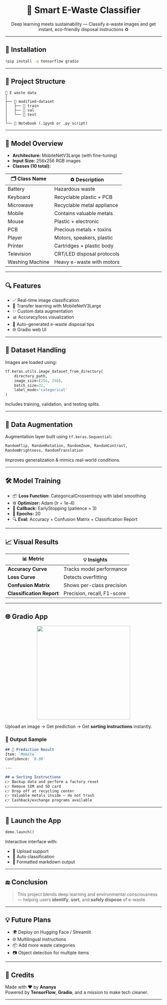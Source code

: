 <h1 align="center">📱 Smart E-Waste Classifier</h1>
<p align="center">Deep learning meets sustainability — Classify e-waste images and get instant, eco-friendly disposal instructions ♻️</p>

---

## 🚀 Installation

```bash
!pip install -q tensorflow gradio
```

---

## 🧾 Project Structure

```plaintext
📁 E waste data
│
├── 📁 modified-dataset
│   ├── 📁 train
│   ├── 📁 val
│   └── 📁 test
│
└── 🧠 Notebook (.ipynb or .py script)
```

---

## 🧠 Model Overview

- **Architecture:** MobileNetV3Large (with fine-tuning)
- **Input Size:** 256x256 RGB images
- **Classes (10 total):**

<div align="center">

| 🗂 Class Name    | ♻️ Description                          |
|------------------|------------------------------------------|
| Battery          | Hazardous waste                         |
| Keyboard         | Recyclable plastic + PCB                |
| Microwave        | Recyclable metal appliance              |
| Mobile           | Contains valuable metals                |
| Mouse            | Plastic + electronic                    |
| PCB              | Precious metals + toxins                |
| Player           | Motors, speakers, plastic               |
| Printer          | Cartridges + plastic body               |
| Television       | CRT/LED disposal protocols              |
| Washing Machine  | Heavy e-waste with motors               |

</div>

---

## 🔍 Features

- ✅ Real-time image classification
- 🧠 Transfer learning with MobileNetV3Large
- ✨ Custom data augmentation
- 📊 Accuracy/loss visualization
- 🧾 Auto-generated e-waste disposal tips
- 🌐 Gradio web UI

---

## 🧪 Dataset Handling

Images are loaded using:

```python
tf.keras.utils.image_dataset_from_directory(
    directory_path,
    image_size=(256, 256),
    batch_size=32,
    label_mode='categorical'
)
```

Includes training, validation, and testing splits.

---

## 🎨 Data Augmentation

Augmentation layer built using `tf.keras.Sequential`:

```python
RandomFlip, RandomRotation, RandomZoom, RandomContrast,
RandomBrightness, RandomTranslation
```

Improves generalization & mimics real-world conditions.

---

## 🛠️ Model Training

- 📦 **Loss Function:** CategoricalCrossentropy with label smoothing
- ⚙️ **Optimizer:** Adam (lr = 1e-4)
- 🛑 **Callback:** EarlyStopping (patience = 3)
- 🔁 **Epochs:** 20
- 🔍 **Eval:** Accuracy + Confusion Matrix + Classification Report

---

## 📈 Visual Results

| 📊 Metric              | 💡 Insights                        |
|------------------------|-----------------------------------|
| **Accuracy Curve**     | Tracks model performance          |
| **Loss Curve**         | Detects overfitting               |
| **Confusion Matrix**   | Shows per-class precision         |
| **Classification Report** | Precision, recall, F1-score   |

---

## 🌐 Gradio App

<p align="center">
  <img src="https://media.giphy.com/media/3o7buirYcmV5nSwIRW/giphy.gif" width="300"/>
</p>

Upload an image → Get prediction → Get **sorting instructions** instantly.

### 💬 Output Sample

```markdown
## 🧠 Prediction Result
Item: `Mobile`
Confidence: `0.98`

---

## ♻️ Sorting Instructions
👉 Backup data and perform a factory reset  
👉 Remove SIM and SD card  
👉 Drop off at recycling center  
👉 Valuable metals inside — do not trash  
👉 Cashback/exchange programs available  
```

---

## 🧪 Launch the App

```python
demo.launch()
```

Interactive interface with:
- 📸 Upload support
- 🧠 Auto classification
- 📝 Formatted markdown output

---

## 🔚 Conclusion

> This project blends deep learning and environmental consciousness — helping users **identify**, **sort**, and **safely dispose** of e-waste.

---

## 💡 Future Plans

- 🌍 Deploy on Hugging Face / Streamlit
- 🌐 Multilingual instructions
- 📦 Add more waste categories
- 📷 Object detection for multiple items

---

## 🤝 Credits

Made with ❤️ by **Ananya**  
Powered by **TensorFlow**, **Gradio**, and a mission to make tech cleaner.

---
